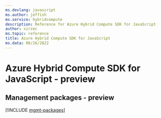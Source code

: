 ```yaml
---
ms.devlang: javascript
ms.author: jeffish
ms.service: hybridcompute
description: Reference for Azure Hybrid Compute SDK for JavaScript
author: xirzec
ms.topic: reference
title: Azure Hybrid Compute SDK for JavaScript
ms.data: 08/26/2022
---
```

# Azure Hybrid Compute SDK for JavaScript - preview

## Management packages - preview
[!INCLUDE [mgmt-packages](hybrid-compute-mgmt-index.md)]